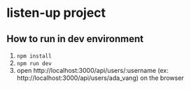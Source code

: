# listen-up project 

## How to run in dev environment
1. `npm install`
2. `npm run dev`
3. open http://localhost:3000/api/users/:username (ex: http://localhost:3000/api/users/ada_vang) on the browser